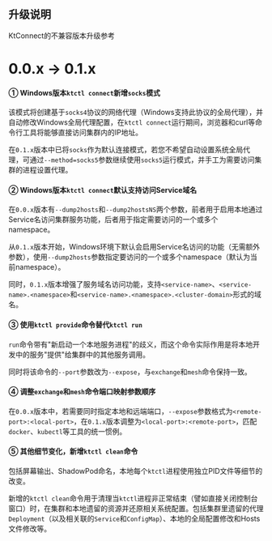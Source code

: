 升级说明
---

KtConnect的不兼容版本升级参考

# 0.0.x → 0.1.x

#### ① Windows版本`ktctl connect`新增`socks`模式

该模式将创建基于`socks4`协议的网络代理（Windows支持此协议的全局代理），并自动修改Windows全局代理配置，在`ktctl connect`运行期间，浏览器和curl等命令行工具将能够直接访问集群内的IP地址。

在`0.1.x`版本中已将`socks`作为默认连接模式，若您不希望自动设置系统全局代理，可通过`--method=socks5`参数继续使用`socks5`运行模式，并手工为需要访问集群的进程设置代理。

#### ② Windows版本`ktctl connect`默认支持访问Service域名

在`0.0.x`版本有`--dump2hosts`和`--dump2hostsNS`两个参数，前者用于启用本地通过Service名访问集群服务功能，后者用于指定需要访问的一个或多个namespace。

从`0.1.x`版本开始，Windows环境下默认会启用Service名访问的功能（无需额外参数），使用`--dump2hosts`参数指定要访问的一个或多个namespace（默认为当前namespace）。

同时，`0.1.x`版本增强了服务域名访问功能，支持`<service-name>`、`<service-name>.<namespace>`和`<service-name>.<namespace>.<cluster-domain>`形式的域名。

#### ③ 使用`ktctl provide`命令替代`ktctl run`

`run`命令带有"新启动一个本地服务进程"的歧义，而这个命令实际作用是将本地开发中的服务"提供"给集群中的其他服务调用。

同时将该命令的`--port`参数改为`--expose`，与`exchange`和`mesh`命令保持一致。

#### ④ 调整`exchange`和`mesh`命令端口映射参数顺序

在`0.0.x`版本中，若需要同时指定本地和远端端口，`--expose`参数格式为`<remote-port>:<local-port>`，在`0.1.x`版本调整为`<local-port>:<remote-port>`，匹配`docker`、`kubectl`等工具的统一惯例。

#### ⑤ 其他细节变化，新增`ktctl clean`命令

包括屏幕输出、ShadowPod命名，本地每个`ktctl`进程使用独立PID文件等细节的改变。

新增的`ktctl clean`命令用于清理当`ktctl`进程非正常结束（譬如直接关闭控制台窗口）时，在集群和本地遗留的资源并还原相关系统配置。包括集群里遗留的代理`Deployment`（以及相关联的`Service`和`ConfigMap`）、本地的全局配置修改和Hosts文件修改等。
